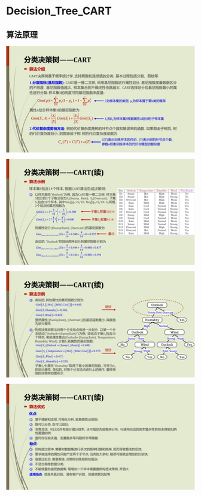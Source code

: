 Decision_Tree_CART
=========================

算法原理
------------

![](https://github.com/Daniel1586/Initiative_machine_learning/raw/master/00_images/03_CART/CART_01.jpg) 

![](https://github.com/Daniel1586/Initiative_machine_learning/raw/master/00_images/03_CART/CART_02.jpg) 

![](https://github.com/Daniel1586/Initiative_machine_learning/raw/master/00_images/03_CART/CART_03.jpg) 

![](https://github.com/Daniel1586/Initiative_machine_learning/raw/master/00_images/03_CART/CART_04.jpg) 
